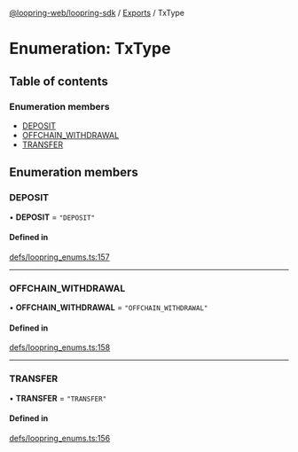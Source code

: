 [@loopring-web/loopring-sdk](../README.md) / [Exports](../modules.md) / TxType

# Enumeration: TxType

## Table of contents

### Enumeration members

- [DEPOSIT](TxType.md#deposit)
- [OFFCHAIN\_WITHDRAWAL](TxType.md#offchain_withdrawal)
- [TRANSFER](TxType.md#transfer)

## Enumeration members

### DEPOSIT

• **DEPOSIT** = `"DEPOSIT"`

#### Defined in

[defs/loopring_enums.ts:157](https://github.com/Loopring/loopring_sdk/blob/81e0b16/src/defs/loopring_enums.ts#L157)

___

### OFFCHAIN\_WITHDRAWAL

• **OFFCHAIN\_WITHDRAWAL** = `"OFFCHAIN_WITHDRAWAL"`

#### Defined in

[defs/loopring_enums.ts:158](https://github.com/Loopring/loopring_sdk/blob/81e0b16/src/defs/loopring_enums.ts#L158)

___

### TRANSFER

• **TRANSFER** = `"TRANSFER"`

#### Defined in

[defs/loopring_enums.ts:156](https://github.com/Loopring/loopring_sdk/blob/81e0b16/src/defs/loopring_enums.ts#L156)
